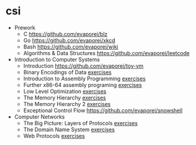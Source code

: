 # csi

- Prework
  - C https://github.com/evaporei/blz
  - Go https://github.com/evaporei/xkcd
  - Bash https://github.com/evaporei/wiki
  - Algorithms & Data Structures https://github.com/evaporei/leetcode
- Introduction to Computer Systems
  - Introduction https://github.com/evaporei/toy-vm
  - Binary Encodings of Data [exercises](./intro-systems/binary)
  - Introduction to Assembly Programming [exercises](./intro-systems/x86-64-programming)
  - Further x86-64 assembly programing [exercises](./intro-systems/further-x86-64)
  - Low Level Optimization [exercises](./intro-systems/optimization)
  - The Memory Hierarchy [exercises](./intro-systems/memory-hierarchy)
  - The Memory Hierarchy 2 [exercises](./intro-systems/memory-hierarchy-2)
  - Exceptional Control Flow https://github.com/evaporei/snowshell
- Computer Networks
  - The Big Picture: Layers of Protocols [exercises](./comp-networks/overview)
  - The Domain Name System [exercises](./comp-networks/dns-client)
  - Web Protocols [exercises](./comp-networks/reverse-proxy)
